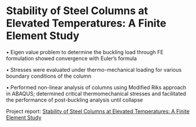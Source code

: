 # Stability of Steel Columns at Elevated Temperatures: A Finite Element Study

• Eigen value problem to determine the buckling load through FE formulation showed convergence with Euler’s formula

• Stresses were evaluated under thermo-mechanical loading for various boundary conditions of the column 

• Performed non-linear analysis of columns using Modified Riks approach in ABAQUS; determined critical thermomechanical stresses and facilitated the performance of post-buckling analysis until collapse

Project report: [Stability of Steel Columns at Elevated Temperatures: A Finite Element Study](https://github.com/sarthaks20/Stability-of-Steel-Columns-at-Elevated-Temperatures/blob/f49c8a8b792606f0e2961b370ea40c515d3304bf/Stability%20of%20Steel%20Columns%20at%20Elevated%20Temperatures.pdf)
